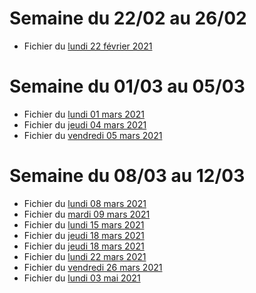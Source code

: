 # Semaine du 22/02 au 26/02

- Fichier du [lundi 22 février 2021](./4eme2/2021-02-22_4eme2.pdf)

# Semaine du 01/03 au 05/03

- Fichier du [lundi 01 mars 2021](./4eme2/2021-03-01_4eme2.pdf)
- Fichier du [jeudi 04 mars 2021](./4eme2/2021-03-04_4eme2.pdf)
- Fichier du [vendredi 05 mars 2021](./4eme2/2021-03-05_4eme2.pdf)

# Semaine du 08/03 au 12/03 
- Fichier du [lundi 08 mars 2021](./4eme2/2021-03-08_4eme2.pdf)
- Fichier du [mardi 09 mars 2021](./4eme2/2021-03-09_4eme2.pdf)
- Fichier du [lundi 15 mars 2021](./4eme2/2021-03-15_4eme2.pdf)
- Fichier du [jeudi 18 mars 2021](./4eme2/2021-03-18_4eme2.pdf)
- Fichier du [jeudi 18 mars 2021](./4eme2/2021-03-18_4eme2.pdf)
- Fichier du [lundi 22 mars 2021](./4eme2/2021-03-22_4eme2.pdf)
- Fichier du [vendredi 26 mars 2021](./4eme2/2021-03-26_4eme2.pdf)
- Fichier du [lundi 03 mai 2021](./4eme2/2021-05-03_4eme2.pdf)
